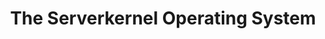 ---
layout: default
title: "The Serverkernel Operating System"
authors: "<text class='jon'>Jon Larrea,</text> and Antonio Barbalace"
venue: "Proceedings of the Third ACM International Workshop on Edge Systems, Analytics and Networking"
venue_short: "EdgeSys '20"
year: "2020"
link: "https://dl.acm.org/doi/10.1145/3378679.3394537"
---